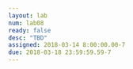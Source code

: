 ```yaml
---
layout: lab
num: lab08
ready: false
desc: "TBD"
assigned: 2018-03-14 8:00:00.00-7
due: 2018-03-18 23:59:59.59-7
---
```

